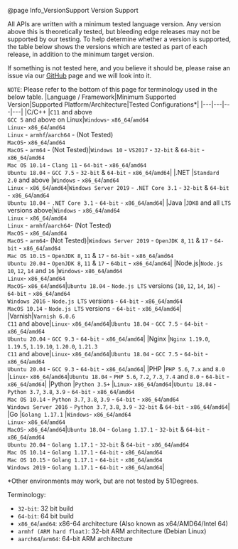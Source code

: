 @page Info_VersionSupport Version Support

All APIs are written with a minimum tested language version. Any version above this is theoretically tested, but bleeding edge releases may not be supported by our testing. To help determine whether a version is supported, the table below shows the versions which are tested as part of each release, in addition to the minimum target version. 

If something is not tested here, and you believe it should be, please raise an issue via our [GitHub](https://github.com/51Degrees) page and we will look into it.

`NOTE`: Please refer to the bottom of this page for terminology used in the below table.
|Language / Framework|Minimum Supported Version|Supported Platform/Architecture|Tested Configurations*|
|---|---|---|---|
|C/C++  |`C11` and above<BR>`GCC 5` and above on Linux|`Windows`- `x86_64`/`amd64`<BR>`Linux`- `x86_64`/`amd64`<BR>`Linux` - `armhf`/`aarch64` - (Not Tested)<BR>`MacOS`- `x86_64`/`amd64`<BR>`MacOS` - `arm64` - (Not Tested)|`Windows 10` - `VS2017` - `32-bit` & `64-bit` - `x86_64`/`amd64`<BR>`Mac OS 10.14` - `Clang 11` - `64-bit` - `x86_64`/`amd64`<BR>`Ubuntu 18.04` - `GCC 7.5` - `32-bit` & `64-bit` - `x86_64`/`amd64`|
|.NET   |`Standard 2.0` and above        |`Windows` - `x86_64`/`amd64`<BR>`Linux` - `x86_64`/`amd64`|`Windows Server 2019` - `.NET Core 3.1` - `32-bit` & `64-bit` - `x86_64`/`amd64`<BR>`Ubuntu 18.04` - `.NET Core 3.1` - `64-bit` - `x86_64`/`amd64`|
|Java   |`JDK8` and all `LTS` versions above|`Windows` - `x86_64`/`amd64`<BR>`Linux` - `x86_64`/`amd64`<BR>`Linux` - `armhf`/`aarch64`- (Not Tested)<BR>`MacOS` - `x86_64`/`amd64`<BR>`MacOS` - `arm64`- (Not Tested)|`Windows Server 2019` - `OpenJDK 8`, `11` & `17` - `64-bit` - `x86_64`/`amd64`<BR>`Mac OS 10.15` - `OpenJDK 8`, `11` & `17` - `64-bit` - `x86_64`/`amd64`<BR>`Ubuntu 20.04` - `OpenJDK 8`, `11` & `17` - `64bit` - `x86_64`/`amd64`| 
|Node.js|`Node.js 10`, `12`, `14` and `16`          |`Windows`- `x86_64`/`amd64`<BR>`Linux`- `x86_64`/`amd64`<BR>`MacOS`- `x86_64`/`amd64`|`Ubuntu 18.04` - `Node.js LTS` versions (`10`, `12`, `14`, `16`) - `64-bit` - `x86_64`/`amd64`<BR>`Windows 2016` - `Node.js LTS` versions - `64-bit` - `x86_64`/`amd64`<BR>`MacOS 10.14` - `Node.js LTS` versions - `64-bit` - `x86_64`/`amd64`|
|Varnish|`Varnish 6.0.6`<BR>`C11` and above|`Linux`- `x86_64`/`amd64`|`Ubuntu 18.04` - `GCC 7.5` - `64-bit` - `x86_64`/`amd64`<BR>`Ubuntu 20.04` - `GCC 9.3` - `64-bit` - `x86_64`/`amd64`|
|Nginx  |`Nginx 1.19.0`, `1.19.5`, `1.19.10`, `1.20.0`, `1.21.3`<BR>`C11` and above|`Linux`- `x86_64`/`amd64`|`Ubuntu 18.04` - `GCC 7.5` - `64-bit` - `x86_64`/`amd64`<BR>`Ubuntu 20.04` - `GCC 9.3` - `64-bit` - `x86_64`/`amd64`|
|PHP    |`PHP 5.6`, `7.x` and `8.0`        |`Linux`- `x86_64`/`amd64`|`Ubuntu 18.04` - `PHP 5.6`, `7.2`, `7.3`, `7.4` and `8.0` - `64-bit` - `x86_64`/`amd64`|
|Python |`Python 3.5+`                   |`Linux`- `x86_64`/`amd64`|`Ubuntu 18.04` - `Python 3.7`, `3.8`, `3.9` - `64-bit` - `x86_64`/`amd64`<BR>`Mac OS 10.14` - `Python 3.7`, `3.8`, `3.9` - `64-bit` - `x86_64`/`amd64`<BR>`Windows Server 2016` - `Python 3.7`, `3.8`, `3.9` - `32-bit` & `64-bit` - `x86_64`/`amd64`|
|Go     |`Golang 1.17.1`                   |`Windows`- `x86_64`/`amd64`<BR>`Linux`- `x86_64`/`amd64`<BR>`MacOS`- `x86_64`/`amd64`|`Ubuntu 18.04` - `Golang 1.17.1` - `32-bit` & `64-bit` - `x86_64`/`amd64`<BR>`Ubuntu 20.04` - `Golang 1.17.1` - `32-bit` & `64-bit` - `x86_64`/`amd64`<BR>`Mac OS 10.14` - `Golang 1.17.1` - `64-bit` - `x86_64`/`amd64`<BR>`Mac OS 10.15` - `Golang 1.17.1` - `64-bit` - `x86_64`/`amd64`<BR>`Windows 2019` - `Golang 1.17.1` - `64-bit` - `x86_64`/`amd64`|

*Other environments may work, but are not tested by 51Degrees.

Terminology:
- `32-bit`: 32 bit build
- `64-bit`: 64 bit build
- `x86_64`/`amd64`: x86-64 architecture (Also known as x64/AMD64/Intel 64)
- `armhf (ARM hard float)`:  32-bit ARM architecture (Debian Linux)
- `aarch64`/`arm64`: 64-bit ARM architecture